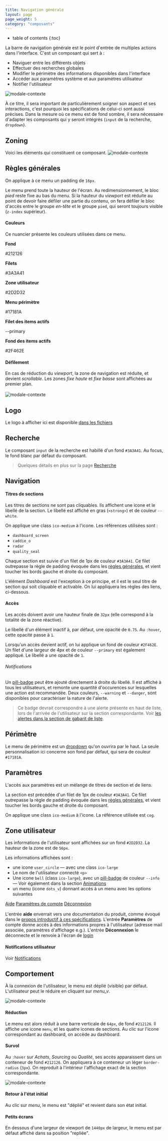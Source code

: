 ```yaml
---
title: Navigation générale
layout: page
page_weight: 5
category: "composants"
---
```

* table of contents
{:toc}

La barre de navigation générale est le point d'entrée de multiples actions dans l'interface. C'est un composant qui sert à :
- Naviguer entre les différents objets
- Effectuer des recherches globales
- Modifier le périmètre des informations disponibles dans l'interface
- Accéder aux paramètres système et aux paramètres utilisateur
- Notifier l'utilisateur

![modale-contexte](assets/images/comp.navigation-1.png)

À ce titre, il sera important de particulièrement soigner son aspect et ses interactions, c'est pourquoi les spécifications de celui-ci sont aussi précises. Dans la mesure où ce menu est de fond sombre, il sera nécessaire d'adapter les composants qui y seront intégrés (`input` de la recherche, `dropdown`).


## Zoning ##
Voici les éléments qui constituent ce composant.
![modale-contexte](assets/images/comp.navigation-2.png)

## Règles générales ##
On applique à ce menu un padding de `16px`. 

Le menu prend toute la hauteur de l'écran. Au redimensionnement, le bloc *pied* reste fixe au bas du menu. Si la hauteur du *viewport* est réduite au point de devoir faire défiler une partie du contenu, on fera défiler le bloc d'accès entre le groupe *en-tête* et le groupe `pied`, qui seront toujours visible (`z-index` supérieur).

#### Couleurs ####

Ce nuancier présente les couleurs utilisées dans ce menu.

<div class="container colour-wheel" style="padding:0;">
    <div class="row">
	<div class="col-sm-4">
	    <div class="card">
		<div class="colour-slot" style="background-color: #212126"></div>
		<div class="card-body">
		    <p class="card-title mb-0"><strong>Fond</strong></p>
		    <p class="card-text text-muted">#212126</p>
		</div>
	    </div>
	</div>
	<div class="col-sm-4">
	    <div class="card">
		<div class="colour-slot" style="background-color: #3A3A41"></div>
		<div class="card-body">
		    <p class="card-title mb-0"><strong>Filets</strong></p>
		    <p class="card-text text-muted">#3A3A41</p>
		</div>
	    </div>
	</div>
	<div class="col-sm-4">
	    <div class="card">
		<div class="colour-slot" style="background-color: #2D2D32"></div>
		<div class="card-body">
		    <p class="card-title mb-0"><strong>Zone utilisateur</strong></p>
		    <p class="card-text text-muted">#2D2D32</p>
		</div>
	    </div>
	</div>
	<div class="col-sm-4">
	    <div class="card">
		<div class="colour-slot" style="background-color: #17181A"></div>
		<div class="card-body">
		    <p class="card-title mb-0"><strong>Menu périmètre</strong></p>
		    <p class="card-text text-muted">#17181A</p>
		</div>
	    </div>
	</div>
	<div class="col-sm-4">
	    <div class="card">
		<div class="colour-slot" style="background-color: #5AB445"></div>
		<div class="card-body">
		    <p class="card-title mb-0"><strong>Filet des items actifs</strong></p>
		    <p class="card-text text-muted">--primary</p>
		</div>
	    </div>
	</div>
	<div class="col-sm-4">
	    <div class="card">
		<div class="colour-slot" style="background-color: #2F462E"></div>
		<div class="card-body">
		    <p class="card-title mb-0"><strong>Fond des items actifs</strong></p>
		    <p class="card-text text-muted">#2F462E</p>
		</div>
	    </div>
	</div>
    </div>
	</div>
	
#### Défilement ####
En cas de réduction du *viewport*, la zone de navigation est réduite, et devient *scrollable*. Les zones *fixe haute* et *fixe basse* sont affichées au premier plan.
<br/><br/>
![modale-contexte](assets/images/comp.navigation-1.2.png)


## Logo ##
Le logo à afficher ici est disponible [dans les fichiers](ressources.fichiers.md)

## Recherche ##
Le composant `input` de la recherche est habillé d'un fond `#3A3A41`. Au focus, le fond blanc par défaut du composant.

> Quelques détails en plus sur la page [Recherche](comp.recherche.html)

## Navigation ##

#### Titres de sections ####
Les titres de sections ne sont pas cliquables. Ils affichent une icone et le libellé de la section.
Le libellé est affiché en gras (`<strong>`) et de couleur `--white`.

On applique une class `ico-medium` à l'icone. Les références utilisées sont :
- `dashboard_screen`
- `caddie_o`
- `radar`
- `quality_seal`

Chaque section est suivie d'un filet de 1px de couleur `#3A3A41`. Ce filet outrepasse la règle de padding évoquée dans les [règles générales](#règles-générales), et vient toucher les bords gauche et droite du composant.

L'élément *Dashboard* est l'exception à ce principe, et il est le seul titre de section qui soit cliquable et activable. On lui appliquera les règles des liens, ci-dessous.

#### Accès ####
Les accès doivent avoir une hauteur finale de `32px` (elle correspond à la totalité de la zone réactive).

Le libellé d'un élément inactif à, par défaut, une opacité de `0.75`. Au `:hover`, cette opacité passe à `1`.

Lorsqu'un accès devient actif, on lui applique un fond de couleur `#2F462E`. Un filet d'une largeur de 4px et de couleur `--primary` est également appliqué. Le libellé a une opacité de `1`.

###### Notifications ######
Un [pill-badge](https://getbootstrap.com/docs/4.5/components/badge/#pill-badges) peut être ajouté directement à droite du libellé. Il est affiché à tous les utilisateurs, et remonte une quantité d'occurences sur lesquelles une action est recommandée. Deux couleurs, `--warning` et `--danger`, sont disponibles pour caractériser la nature de l'alerte.

> Ce badge devrait correspondre à une alerte présente en haut de liste, lors de l'arrivée de l'utilisateur sur la section correspondante. Voir [les alertes dans la section de gabarit de liste](gabarits.listes.html#alerte).

## Périmètre ##
Le menu de périmètre est un [dropdown](https://getbootstrap.com/docs/4.5/components/dropdowns/#dropup) qu'on ouvrira par le haut. La seule personnalisation ici concerne son fond par défaut, qui sera de couleur `#17181A`.

## Paramètres ##
L'accès aux paramètres est un mélange de titres de section et de liens. 

La section est précédée d'un filet de 1px de couleur `#3A3A41`. Ce filet outrepasse la règle de padding évoquée dans les [règles générales](#règles-générales), et vient toucher les bords gauche et droite du composant.

On applique une class `ico-medium` à l'icone. La référence utilisée est `cog`.

## Zone utilisateur ##
Les informations de l'utilisateur sont affichées sur un fond `#2D2D32`. La hauteur de la zone est de `56px`.

Les informations affichées sont :
- une icone `user_circle` ― avec une class `ico-large`
- Le nom de l'utilisateur connecté `<p>`
- Une icone `bell` (class `ico-large`), avec un [pill-badge](https://getbootstrap.com/docs/4.5/components/badge/#pill-badges) de couleur `--info` ― Voir également dans la section [Animations](ui.animations.html#horloge-de-notifications-de-lutilisateur)
- un menu (icone `dots_v`) donnant accès à un menu avec les options suivantes

<div class="dropdown-menu" style="position: static;display: block; float: none; margin-bottom: 1rem;">
  <a class="dropdown-item" href="#">Aide</a>
  <a class="dropdown-item" href="#">Paramètres de compte</a>
  <a class="dropdown-item" href="#">Déconnexion</a>
</div>

L'entrée **aide** enverrait vers une documentation du produit, comme évoqué dans le [propos introductif à ces spécifications](index.html). L'entrée **Paramètres** de compte donne accès à des informations propres à l'utilisateur (adresse mail associée, paramètres d'affichage e.g.). L'entrée **Déconnexion** le déconnecte et le renvoie à l'écran de [login](ui.login.html)

#### Notifications utilisateur ####

Voir [Notifications](comp.notifications.html)

## Comportement ##

À la connexion de l'utilisateur, le menu est déplié (visible) par défaut. L'utilisateur peut le réduire en cliquant sur <i class="ico ico-medium">menu_v</i>.

![modale-contexte](assets/images/comp.navigation-3.png)

#### Réduction ####
Le menu est alors réduit à une barre verticale de `64px`, de fond `#212126`. Il affiche une icone `menu`, et les quatre icones de sections. Au clic sur l'icone correspondant au dashboard, on accède au dashboard. 

#### Survol ####

Au `:hover` sur *Achats*, *Sourcing* ou *Qualité*, ses accès apparaissent dans un conteneur de fond `#212126`. On appliquera à ce conteneur un léger `border-radius` (`3px`). On reproduit à l'intérieur l'affichage exact de la section correspondante.

![modale-contexte](assets/images/comp.navigation-4.png)

#### Retour à l'état initial ####

Au clic sur <i class="ico ico-medium">menu</i>, le menu est "déplié" et revient dans son état initial.

#### Petits écrans ####

En dessous d'une largeur de viewport de  `1440px` de largeur, le menu est par défaut affiché dans sa position "repliée".
